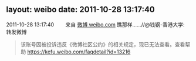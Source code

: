 layout: weibo
date: 2011-10-28 13:17:40
---
2011-10-28 13:17:40  &nbsp;&nbsp;&nbsp;&nbsp;&nbsp;&nbsp; 来自 <a href="http://weibo.com/" rel="nofollow">微博 weibo.com</a>
瞧那样……//@钱钢-香港大学: 转发微博
>  该账号因被投诉违反《微博社区公约》的相关规定，现已无法查看。查看帮助 https://kefu.weibo.com/faqdetail?id=13216
